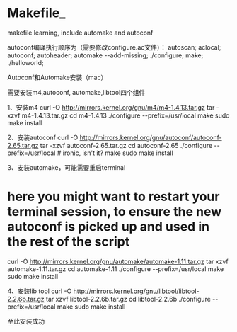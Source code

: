 # Makefile_
makefile learning, include automake and autoconf

autoconf编译执行顺序为（需要修改configure.ac文件）：
autoscan; aclocal; autoconf; autoheader; automake --add-missing; ./configure; make; ./helloworld;


Autoconf和Automake安装（mac）

需要安装m4,autoconf, automake,libtool四个组件

1、安装m4
curl -O http://mirrors.kernel.org/gnu/m4/m4-1.4.13.tar.gz
tar -xzvf m4-1.4.13.tar.gz
cd m4-1.4.13
./configure --prefix=/usr/local
make
sudo make install

2、安装autoconf
curl -O http://mirrors.kernel.org/gnu/autoconf/autoconf-2.65.tar.gz
tar -xzvf autoconf-2.65.tar.gz
cd autoconf-2.65
./configure --prefix=/usr/local # ironic, isn't it?
make
sudo make install

3、安装automake，可能需要重启terminal
# here you might want to restart your terminal session, to ensure the new autoconf is picked up and used in the rest of the script
curl -O http://mirrors.kernel.org/gnu/automake/automake-1.11.tar.gz
tar xzvf automake-1.11.tar.gz
cd automake-1.11
./configure --prefix=/usr/local
make
sudo make install

4、安装lib tool
curl -O http://mirrors.kernel.org/gnu/libtool/libtool-2.2.6b.tar.gz
tar xzvf libtool-2.2.6b.tar.gz
cd libtool-2.2.6b
./configure --prefix=/usr/local
make
sudo make install

至此安装成功
